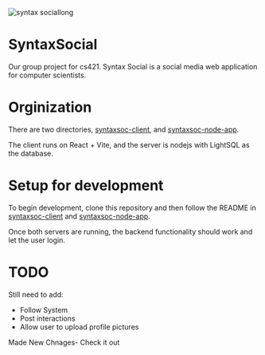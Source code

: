 
![syntax sociallong](https://github.com/user-attachments/assets/7dd29700-5dfb-42ff-b2d5-a27ab8d719a3)




# SyntaxSocial
Our group project for cs421. Syntax Social is a social media web application for computer scientists.

# Orginization
There are two directories, [syntaxsoc-client](https://github.com/dbalfour8480/Social-Media-App-Home/tree/main/syntaxsoc-client), and [syntaxsoc-node-app](https://github.com/dbalfour8480/Social-Media-App-Home/tree/main/syntaxsoc-node-app).

The client runs on React + Vite, and the server is nodejs with LightSQL as the database.



# Setup for development

To begin development, clone this repository and then follow the README in [syntaxsoc-client](https://github.com/dbalfour8480/Social-Media-App-Home/tree/main/syntaxsoc-client) and [syntaxsoc-node-app](https://github.com/dbalfour8480/Social-Media-App-Home/tree/main/syntaxsoc-node-app).

Once both servers are running, the backend functionality should work and let the user login. 


# TODO

Still need to add:


* Follow System
* Post interactions
* Allow user to upload profile pictures

Made New Chnages- Check it out




